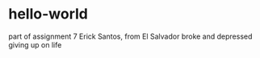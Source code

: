 # hello-world
part of assignment 7
Erick Santos, from El Salvador broke and depressed giving up on life
